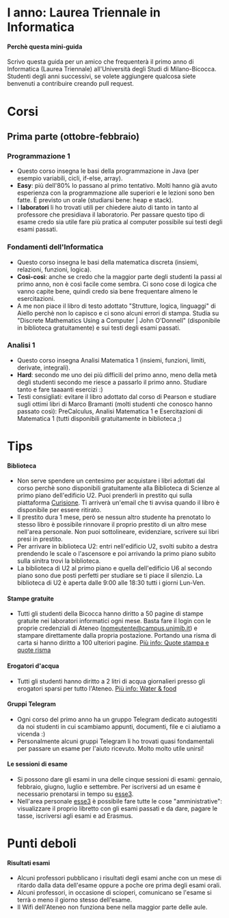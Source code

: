 # I anno: Laurea Triennale in Informatica

#### Perchè questa mini-guida
Scrivo questa guida per un amico che frequenterà il primo anno di Informatica (Laurea Triennale) all'Università degli Studi di Milano-Bicocca. Studenti degli anni successivi, se volete aggiungere qualcosa siete benvenuti a contribuire creando pull request.

# Corsi

## Prima parte (ottobre-febbraio)

### Programmazione 1
* Questo corso insegna le basi della programmazione in Java (per esempio variabili, cicli, if-else, array).
* **Easy**: più dell'80% lo passano al primo tentativo. Molti hanno già avuto esperienza con la programmazione alle superiori e le lezioni sono ben fatte. È previsto un orale (studiarsi bene: heap e stack).
* I **laboratori** li ho trovati utili per chiedere aiuto di tanto in tanto al professore che presidiava il laboratorio. Per passare questo tipo di esame credo sia utile fare più pratica al computer possibile sui testi degli esami passati.

### Fondamenti dell'Informatica
* Questo corso insegna le basi della matematica discreta (insiemi, relazioni, funzioni, logica).
* **Così-così**: anche se credo che la maggior parte degli studenti la passi al primo anno, non è così facile come sembra. Ci sono cose di logica che vanno capite bene, quindi credo sia bene frequentare almeno le esercitazioni.
* A me non piace il libro di testo adottato "Strutture, logica, linguaggi" di Aiello perchè non lo capisco e ci sono alcuni errori di stampa. Studia su "Discrete Mathematics Using a Computer | John O'Donnell" (disponibile in biblioteca gratuitamente) e sui testi degli esami passati.

### Analisi 1
* Questo corso insegna Analisi Matematica 1 (insiemi, funzioni, limiti, derivate, integrali).
* **Hard**: secondo me uno dei più difficili del primo anno, meno della metà degli studenti secondo me riesce a passarlo il primo anno. Studiare tanto e fare taaaanti esercizi :)
* Testi consigliati: evitare il libro adottato dal corso di Pearson e studiare sugli ottimi libri di Marco Bramanti (molti studenti che conosco hanno passato così): PreCalculus, Analisi Matematica 1 e Esercitazioni di Matematica 1 (tutti disponibili gratuitamente in biblioteca ;)

# Tips

#### Biblioteca
* Non serve spendere un centesimo per acquistare i libri adottati dal corso perchè sono disponibili gratuitamente alla Biblioteca di Scienze al primo piano dell'edificio U2. Puoi prenderli in prestito qui sulla piattaforma [Curisione](https://eds.a.ebscohost.com/eds/search/basic?vid=0&sid=ad73d8d0-bb49-4da7-a95c-e96ac16a922a%40sessionmgr4007). Ti arriverà un'email che ti avvisa quando il libro è disponibile per essere ritirato.
* Il prestito dura 1 mese, però se nessun altro studente ha prenotato lo stesso libro è possibile rinnovare il proprio prestito di un altro mese nell'area personale. Non puoi sottolineare, evidenziare, scrivere sui libri presi in prestito. 
* Per arrivare in biblioteca U2: entri nell'edificio U2, svolti subito a destra prendendo le scale o l'ascensore e poi arrivando la primo piano subito sulla sinitra trovi la biblioteca.
* La biblioteca di U2 al primo piano e quella dell'edificio U6 al secondo piano sono due posti perfetti per studiare se ti piace il silenzio. La biblioteca di U2 è aperta dalle 9:00 alle 18:30 tutti i giorni Lun-Ven.

#### Stampe gratuite
* Tutti gli studenti della Bicocca hanno diritto a 50 pagine di stampe gratuite nei laboratori informatici ogni mese. Basta fare il login con le proprie credenziali di Ateneo (nomeutente@campus.unimib.it) e stampare direttamente dalla propria postazione. Portando una risma di carta si hanno diritto a 100 ulteriori pagine. [Più info: Quote stampa e quote risma](http://lib.didattica.unimib.it/?page_id=152)

#### Erogatori d'acqua
* Tutti gli studenti hanno diritto a 2 litri di acqua giornalieri presso gli erogatori sparsi per tutto l'Ateneo. [Più info: Water & food](https://www.unimib.it/ateneo/bicocca-sostenibile/water-food)

#### Gruppi Telegram
* Ogni corso del primo anno ha un gruppo Telegram dedicato autogestiti da noi studenti in cui scambiamo appunti, documenti, file e ci aiutiamo a vicenda :) 
* Personalmente alcuni gruppi Telegram li ho trovati quasi fondamentali per passare un esame per l'aiuto ricevuto. Molto molto utile unirsi! 

#### Le sessioni di esame
* Si possono dare gli esami in una delle cinque sessioni di esami: gennaio, febbraio, giugno, luglio e settembre. Per iscriversi ad un esame è necessario prenotarsi in tempo su [esse3](https://s3w.si.unimib.it/esse3/Start.do).
* Nell'area personale [esse3](https://s3w.si.unimib.it/esse3/Start.do) è possibile fare tutte le cose "amministrative": visualizzare il proprio libretto con gli esami passati e da dare, pagare le tasse, iscriversi agli esami e ad Erasmus.

# Punti deboli
#### Risultati esami
* Alcuni professori pubblicano i risultati degli esami anche con un mese di ritardo dalla data dell'esame oppure a poche ore prima degli esami orali.
* Alcuni professori, in occasione di scioperi, comunicano se l'esame si terrà o meno il giorno stesso dell'esame.
* Il Wifi dell'Ateneo non funziona bene nella maggior parte delle aule.
